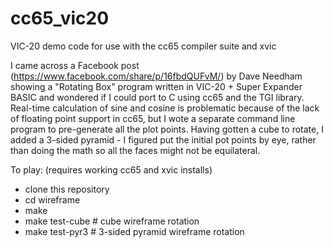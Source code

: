 # cc65_vic20
VIC-20 demo code for use with the cc65 compiler suite and xvic

I came across a Facebook post (https://www.facebook.com/share/p/16fbdQUFvM/) by Dave Needham showing a "Rotating Box" program written in VIC-20 + Super Expander BASIC and wondered if I could port to C using cc65 and the TGI library.
Real-time calculation of sine and cosine is problematic because of the lack of floating point support in cc65, but I wote a separate command line program to pre-generate all the plot points.
Having gotten a cube to rotate, I added a 3-sided pyramid - I figured put the initial pot points by eye, rather than doing the math so all the faces might not be equilateral.

To play: (requires working cc65 and xvic installs)
* clone this repository
* cd wireframe
* make
* make test-cube # cube wireframe rotation
* make test-pyr3 # 3-sided pyramid wireframe rotation
